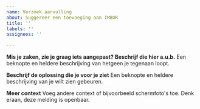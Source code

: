 ```yaml
---
name: Verzoek aanvulling
about: Suggereer een toevoeging aan IMBOR
title: ''
labels: ''
assignees: ''

---
```


**Mis je zaken, zie je graag iets aangepast? Beschrijf die hier a.u.b.**
Een beknopte en heldere beschrijving van hetgeen je tegenaan loopt.

**Beschrijf de oplossing die je voor je ziet**
Een beknopte en heldere beschrijving van je wilt zien gebeuren.

**Meer context**
Voeg andere context of bijvoorbeeld schermfoto's toe. Denk eraan, deze melding is openbaar.

